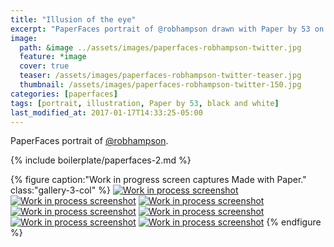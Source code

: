 ```yaml
---
title: "Illusion of the eye"
excerpt: "PaperFaces portrait of @robhampson drawn with Paper by 53 on an iPad."
image: 
  path: &image ../assets/images/paperfaces-robhampson-twitter.jpg 
  feature: *image
  cover: true
  teaser: /assets/images/paperfaces-robhampson-twitter-teaser.jpg
  thumbnail: /assets/images/paperfaces-robhampson-twitter-150.jpg
categories: [paperfaces]
tags: [portrait, illustration, Paper by 53, black and white]
last_modified_at: 2017-01-17T14:33:25-05:00
---
```


PaperFaces portrait of [@robhampson](https://twitter.com/robhampson).

{% include boilerplate/paperfaces-2.md %}

{% figure caption:"Work in progress screen captures Made with Paper." class:"gallery-3-col" %}
[![Work in process screenshot](/assets/images/paperfaces-robhampson-process-1-600.jpg)](/assets/images/paperfaces-robhampson-process-1-lg.jpg)
[![Work in process screenshot](/assets/images/paperfaces-robhampson-process-2-600.jpg)](/assets/images/paperfaces-robhampson-process-2-lg.jpg)
[![Work in process screenshot](/assets/images/paperfaces-robhampson-process-3-600.jpg)](/assets/images/paperfaces-robhampson-process-3-lg.jpg)
[![Work in process screenshot](/assets/images/paperfaces-robhampson-process-4-600.jpg)](/assets/images/paperfaces-robhampson-process-4-lg.jpg)
[![Work in process screenshot](/assets/images/paperfaces-robhampson-process-5-600.jpg)](/assets/images/paperfaces-robhampson-process-5-lg.jpg)
[![Work in process screenshot](/assets/images/paperfaces-robhampson-process-5-600.jpg)](/assets/images/paperfaces-robhampson-process-5-lg.jpg)
[![Work in process screenshot](/assets/images/paperfaces-robhampson-process-6-600.jpg)](/assets/images/paperfaces-robhampson-process-6-lg.jpg)
{% endfigure %}
